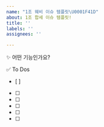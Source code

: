 ```yaml
---
name: "1조 웨비 이슈 템플릿\U0001F41D"
about: 1조 합세 이슈 템플릿!
title: ''
labels: ''
assignees: ''

---
```


<!-- 이슈 제목은 '페이지 - 이슈에서 다룰 내용 요약'으로 써주세요🍯 -->
✨ 어떤 기능인가요?

✅ To Dos
- [ ] 
- [ ] 
- [ ] 
- [ ] 
- [ ] 
- [ ]
